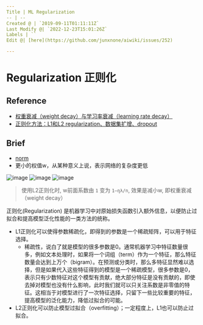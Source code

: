 ```yaml
---
Title | ML Regularization
-- | --
Created @ | `2019-09-11T01:11:11Z`
Last Modify @| `2022-12-23T15:01:26Z`
Labels | ``
Edit @| [here](https://github.com/junxnone/aiwiki/issues/252)

---
```


# Regularization  正则化

## Reference
- [权重衰减（weight decay）与学习率衰减（learning rate decay）](https://blog.csdn.net/program_developer/article/details/80867468)
- [正则化方法：L1和L2 regularization、数据集扩增、dropout](https://blog.csdn.net/u012162613/article/details/44261657)

## Brief
- [norm](/norm)
- 更小的权值w，从某种意义上说，表示网络的复杂度更低


![image](https://user-images.githubusercontent.com/2216970/64660983-568f3a00-d475-11e9-8fca-aab3fd6abee6.png)
![image](https://user-images.githubusercontent.com/2216970/64660987-5a22c100-d475-11e9-8c62-6fcd13d1fd20.png)
![image](https://user-images.githubusercontent.com/2216970/64660989-5c851b00-d475-11e9-99b6-587a1666b98d.png)

> 使用L2正则化时, w前面系数由 `1` 变为 `1−ηλ/n`, 效果是减小w, 即权重衰减（weight decay）


正则化(Regularization) 是机器学习中对原始损失函数引入额外信息，以便防止过拟合和提高模型泛化性能的一类方法的统称。
- L1正则化可以使得参数稀疏化，即得到的参数是一个稀疏矩阵，可以用于特征选择。
  - 稀疏性，说白了就是模型的很多参数是0。通常机器学习中特征数量很多，例如文本处理时，如果将一个词组（term）作为一个特征，那么特征数量会达到上万个（bigram）。在预测或分类时，那么多特征显然难以选择，但是如果代入这些特征得到的模型是一个稀疏模型，很多参数是0，表示只有少数特征对这个模型有贡献，绝大部分特征是没有贡献的，即使去掉对模型也没有什么影响，此时我们就可以只关注系数是非零值的特征。这相当于对模型进行了一次特征选择，只留下一些比较重要的特征，提高模型的泛化能力，降低过拟合的可能。
- L2正则化可以防止模型过拟合（overfitting）；一定程度上，L1也可以防止过拟合。
